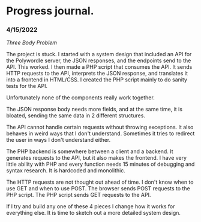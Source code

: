 # Progress journal.

### 4/15/2022

*Three Body Problem*

The project is stuck.  I started with a system design that included an 
API for the Polywordle server, the JSON responses, and the endpoints 
send to the API.  This worked.  I then made a PHP script that consumes 
the API. It sends HTTP requests to the API, interprets the JSON 
response, and translates it into a frontend in HTML/CSS. I created
the PHP script mainly to do sanity tests for the API.

Unfortunately none of the components really work together. 

The JSON response body needs more fields, and at the same time, it is 
bloated, sending the same data in 2 different structures. 

The API cannot handle certain requests without throwing exceptions. 
It also behaves in weird ways that I don't understand. Sometimes it 
tries to redirect the user in ways I don't understand either.

The PHP backend is somewhere between a client and a backend. It 
generates requests to the API, but it also makes the frontend. 
I have very little ability with PHP and every function needs 
15 minutes of debugging and syntax research.  It is hardcoded 
and monolithic.

The HTTP requests are not thought out ahead of time. I don't know
when to use GET and when to use POST.  The browser sends POST
requests to the PHP script. The PHP script sends GET requests
to the API.

If I try and build any one of these 4 pieces I change how it works
for everything else. It is time to sketch out a more detailed
system design.
